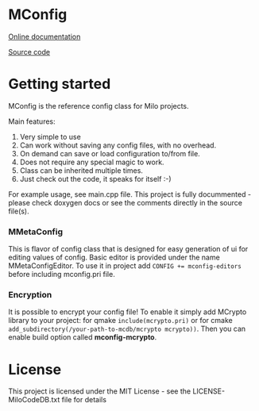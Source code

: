 MConfig
===

[Online documentation](https://docs.milosolutions.com/milo-code-db/mconfig)

[Source code](https://github.com/milosolutions/mconfig)

# Getting started

MConfig is the reference config class for Milo projects.

Main features:
1. Very simple to use
2. Can work without saving any config files, with no overhead.
3. On demand can save or load configuration to/from file.
4. Does not require any special magic to work.
5. Class can be inherited multiple times.
6. Just check out the code, it speaks for itself :-)

For example usage, see main.cpp file. This project is fully docummented - please
check doxygen docs or see the comments directly in the source file(s).

### MMetaConfig

This is flavor of config class that is designed for easy generation of ui for editing values of config.
Basic editor is provided under the name MMetaConfigEditor. To use it in project add `CONFIG += mconfig-editors`
before including mconfig.pri file.


### Encryption

It is possible to encrypt your config file! To enable it simply add MCrypto library to your project:
for qmake ```include(mcrypto.pri)``` or for cmake ```add_subdirectory(/your-path-to-mcdb/mcrypto mcrypto))```.
Then you can enable build option called **mconfig-mcrypto**.

# License

This project is licensed under the MIT License - see the LICENSE-MiloCodeDB.txt file for details
